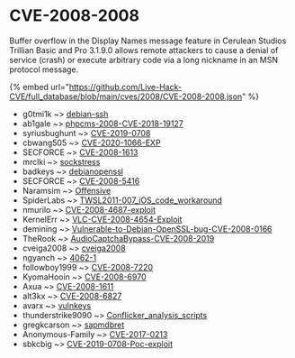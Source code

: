 # CVE-2008-2008

Buffer overflow in the Display Names message feature in Cerulean Studios Trillian Basic and Pro 3.1.9.0 allows remote attackers to cause a denial of service (crash) or execute arbitrary code via a long nickname in an MSN protocol message.

{% embed url="https://github.com/Live-Hack-CVE/full_database/blob/main/cves/2008/CVE-2008-2008.json" %}


* g0tmi1k ~> [debian-ssh](https://www.alice-snow.ru/2008/database/cve-2008-2008/debian-ssh-g0tmi1k)
* ab1gale ~> [phpcms-2008-CVE-2018-19127](https://www.alice-snow.ru/2008/database/cve-2008-2008/phpcms-2008-cve-2018-19127-ab1gale)
* syriusbughunt ~> [CVE-2019-0708](https://www.alice-snow.ru/2008/database/cve-2008-2008/cve-2019-0708-syriusbughunt)
* cbwang505 ~> [CVE-2020-1066-EXP](https://www.alice-snow.ru/2008/database/cve-2008-2008/cve-2020-1066-exp-cbwang505)
* SECFORCE ~> [CVE-2008-1613](https://www.alice-snow.ru/2008/database/cve-2008-2008/cve-2008-1613-secforce)
* mrclki ~> [sockstress](https://www.alice-snow.ru/2008/database/cve-2008-2008/sockstress-mrclki)
* badkeys ~> [debianopenssl](https://www.alice-snow.ru/2008/database/cve-2008-2008/debianopenssl-badkeys)
* SECFORCE ~> [CVE-2008-5416](https://www.alice-snow.ru/2008/database/cve-2008-2008/cve-2008-5416-secforce)
* Naramsim ~> [Offensive](https://www.alice-snow.ru/2008/database/cve-2008-2008/offensive-naramsim)
* SpiderLabs ~> [TWSL2011-007_iOS_code_workaround](https://www.alice-snow.ru/2008/database/cve-2008-2008/twsl2011-007_ios_code_workaround-spiderlabs)
* nmurilo ~> [CVE-2008-4687-exploit](https://www.alice-snow.ru/2008/database/cve-2008-2008/cve-2008-4687-exploit-nmurilo)
* KernelErr ~> [VLC-CVE-2008-4654-Exploit](https://www.alice-snow.ru/2008/database/cve-2008-2008/vlc-cve-2008-4654-exploit-kernelerr)
* demining ~> [Vulnerable-to-Debian-OpenSSL-bug-CVE-2008-0166](https://www.alice-snow.ru/2008/database/cve-2008-2008/vulnerable-to-debian-openssl-bug-cve-2008-0166-demining)
* TheRook ~> [AudioCaptchaBypass-CVE-2008-2019](https://www.alice-snow.ru/2008/database/cve-2008-2008/audiocaptchabypass-cve-2008-2019-therook)
* cveiga2008 ~> [cveiga2008](https://www.alice-snow.ru/2008/database/cve-2008-2008/cveiga2008-cveiga2008)
* ngyanch ~> [4062-1](https://www.alice-snow.ru/2008/database/cve-2008-2008/4062-1-ngyanch)
* followboy1999 ~> [CVE-2008-7220](https://www.alice-snow.ru/2008/database/cve-2008-2008/cve-2008-7220-followboy1999)
* KyomaHooin ~> [CVE-2008-6970](https://www.alice-snow.ru/2008/database/cve-2008-2008/cve-2008-6970-kyomahooin)
* Axua ~> [CVE-2008-1611](https://www.alice-snow.ru/2008/database/cve-2008-2008/cve-2008-1611-axua)
* alt3kx ~> [CVE-2008-6827](https://www.alice-snow.ru/2008/database/cve-2008-2008/cve-2008-6827-alt3kx)
* avarx ~> [vulnkeys](https://www.alice-snow.ru/2008/database/cve-2008-2008/vulnkeys-avarx)
* thunderstrike9090 ~> [Conflicker_analysis_scripts](https://www.alice-snow.ru/2008/database/cve-2008-2008/conflicker_analysis_scripts-thunderstrike9090)
* gregkcarson ~> [sapmdbret](https://www.alice-snow.ru/2008/database/cve-2008-2008/sapmdbret-gregkcarson)
* Anonymous-Family ~> [CVE-2017-0213](https://www.alice-snow.ru/2008/database/cve-2008-2008/cve-2017-0213-anonymous-family)
* sbkcbig ~> [CVE-2019-0708-Poc-exploit](https://www.alice-snow.ru/2008/database/cve-2008-2008/cve-2019-0708-poc-exploit-sbkcbig)